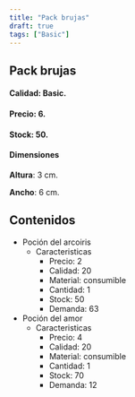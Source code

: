 ```yaml
---
title: "Pack brujas"
draft: true
tags: ["Basic"]
---
```

## Pack brujas
#### Calidad: Basic.
#### Precio: 6.
#### Stock: 50.
#### Dimensiones
**Altura**: 3 cm.

**Ancho**: 6 cm.
## Contenidos
- Poción del arcoiris
    - Caracteristicas
        - Precio: 2
        - Calidad: 20
        - Material: consumible
        - Cantidad: 1
        - Stock: 50
        - Demanda: 63
- Poción del amor
    - Caracteristicas
        - Precio: 4
        - Calidad: 20
        - Material: consumible
        - Cantidad: 1
        - Stock: 70
        - Demanda: 12
